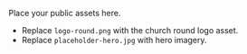 Place your public assets here.

- Replace `logo-round.png` with the church round logo asset.
- Replace `placeholder-hero.jpg` with hero imagery.
